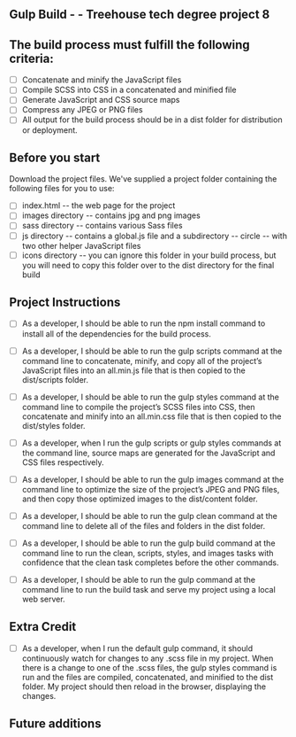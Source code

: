 ## Gulp Build - - Treehouse tech degree project 8

## The build process must fulfill the following criteria:

- [ ] Concatenate and minify the JavaScript files
- [ ] Compile SCSS into CSS in a concatenated and minified file
- [ ] Generate JavaScript and CSS source maps
- [ ] Compress any JPEG or PNG files
- [ ] All output for the build process should be in a dist folder for distribution or deployment.

## Before you start

Download the project files. We've supplied a project folder containing the following files for you to use:
- [ ] index.html -- the web page for the project
- [ ] images directory -- contains jpg and png images
- [ ] sass directory -- contains various Sass files
- [ ] js directory -- contains a global.js file and a subdirectory -- circle -- with two other helper JavaScript files
- [ ] icons directory -- you can ignore this folder in your build process, but you will need to copy this folder over to the dist directory for the final build

## Project Instructions

- [ ] As a developer, I should be able to run the npm install command to install all of the dependencies for the build process.
- [ ] As a developer, I should be able to run the gulp scripts command at the command line to concatenate, minify, and copy all of the project’s JavaScript files into an all.min.js file that is then copied to the dist/scripts folder.
- [ ] As a developer, I should be able to run the gulp styles command at the command line to compile the project’s SCSS files into CSS, then concatenate and minify into an all.min.css file that is then copied to the dist/styles folder.
- [ ] As a developer, when I run the gulp scripts or gulp styles commands at the command line, source maps are generated for the JavaScript and CSS files respectively.
- [ ] As a developer, I should be able to run the gulp images command at the command line to optimize the size of the project’s JPEG and PNG files, and then copy those optimized images to the dist/content folder.
- [ ] As a developer, I should be able to run the gulp clean command at the command line to delete all of the files and folders in the dist folder.
- [ ] As a developer, I should be able to run the gulp build command at the command line to run the clean, scripts, styles, and images tasks with confidence that the clean task completes before the other commands.
- [ ] As a developer, I should be able to run the gulp command at the command line to run the build task and serve my project using a local web server.


## Extra Credit
- [ ] As a developer, when I run the default gulp command, it should continuously watch for changes to any .scss file in my project. When there is a change to one of the .scss files, the gulp styles command is run and the files are compiled, concatenated, and minified to the dist folder. My project should then reload in the browser, displaying the changes.


## Future additions
